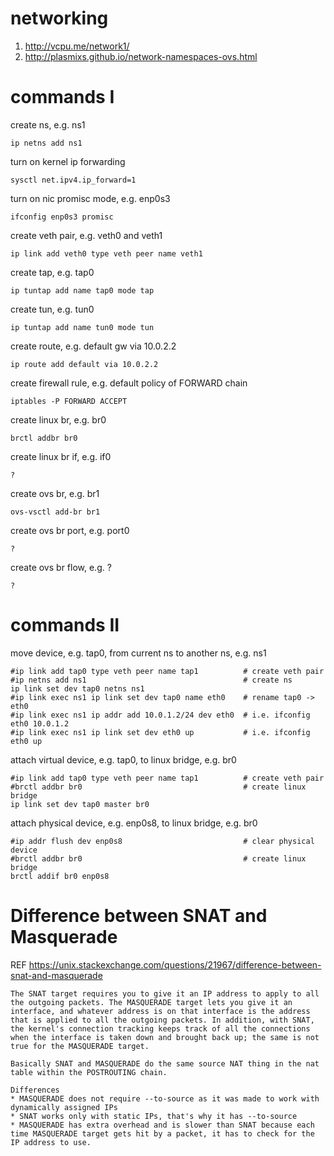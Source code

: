 # networking

1. http://vcpu.me/network1/
2. http://plasmixs.github.io/network-namespaces-ovs.html

# commands I

create ns, e.g. ns1

```
ip netns add ns1
```

turn on kernel ip forwarding

```
sysctl net.ipv4.ip_forward=1
```

turn on nic promisc mode, e.g. enp0s3

```
ifconfig enp0s3 promisc
```

create veth pair, e.g. veth0 and veth1

```
ip link add veth0 type veth peer name veth1
```

create tap, e.g. tap0

```
ip tuntap add name tap0 mode tap
```

create tun, e.g. tun0

```
ip tuntap add name tun0 mode tun
```

create route, e.g. default gw via 10.0.2.2

```
ip route add default via 10.0.2.2
```

create firewall rule, e.g. default policy of FORWARD chain

```
iptables -P FORWARD ACCEPT
```

create linux br, e.g. br0

```
brctl addbr br0
```

create linux br if, e.g. if0

```
?
```

create ovs br, e.g. br1

```
ovs-vsctl add-br br1
```

create ovs br port, e.g. port0

```
?
```

create ovs br flow, e.g. ?

```
?
```

# commands II

move device, e.g. tap0, from current ns to another ns, e.g. ns1

```
#ip link add tap0 type veth peer name tap1          # create veth pair
#ip netns add ns1                                   # create ns
ip link set dev tap0 netns ns1
#ip link exec ns1 ip link set dev tap0 name eth0    # rename tap0 -> eth0
#ip link exec ns1 ip addr add 10.0.1.2/24 dev eth0  # i.e. ifconfig eth0 10.0.1.2
#ip link exec ns1 ip link set dev eth0 up           # i.e. ifconfig eth0 up
```

attach virtual device, e.g. tap0, to linux bridge, e.g. br0

```
#ip link add tap0 type veth peer name tap1          # create veth pair
#brctl addbr br0                                    # create linux bridge
ip link set dev tap0 master br0
```

attach physical device, e.g. enp0s8, to linux bridge, e.g. br0

```
#ip addr flush dev enp0s8                           # clear physical device
#brctl addbr br0                                    # create linux bridge
brctl addif br0 enp0s8
```

# Difference between SNAT and Masquerade

REF https://unix.stackexchange.com/questions/21967/difference-between-snat-and-masquerade

```
The SNAT target requires you to give it an IP address to apply to all the outgoing packets. The MASQUERADE target lets you give it an interface, and whatever address is on that interface is the address that is applied to all the outgoing packets. In addition, with SNAT, the kernel's connection tracking keeps track of all the connections when the interface is taken down and brought back up; the same is not true for the MASQUERADE target.
```

```
Basically SNAT and MASQUERADE do the same source NAT thing in the nat table within the POSTROUTING chain.

Differences
* MASQUERADE does not require --to-source as it was made to work with dynamically assigned IPs
* SNAT works only with static IPs, that's why it has --to-source
* MASQUERADE has extra overhead and is slower than SNAT because each time MASQUERADE target gets hit by a packet, it has to check for the IP address to use.
```
